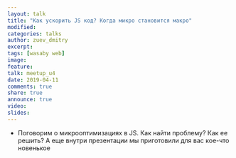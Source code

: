 ```yaml
---
layout: talk
title: "Как ускорить JS код? Когда микро становится макро"
modified:
categories: talks
author: zuev_dmitry
excerpt:
tags: [wasaby web]
image:
feature:
talk: meetup_u4
date: 2019-04-11
comments: true
share: true
announce: true
video: 
slides: 
---
```


* Поговорим о микрооптимизациях в JS. Как найти проблему? Как ее решить? А еще внутри презентации мы приготовили для вас кое-что новенькое